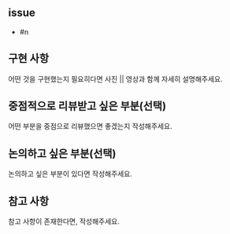 ## issue
- #n

## 구현 사항
어떤 것을 구현했는지 필요히다면 사진 || 영상과 함께 자세히 설명해주세요.

## 중점적으로 리뷰받고 싶은 부분(선택)
어떤 부분을 중점으로 리뷰했으면 좋겠는지 작성해주세요.

## 논의하고 싶은 부분(선택)
논의하고 싶은 부분이 있다면 작성해주세요.

## 참고 사항
참고 사항이 존재한다면, 작성해주세요.
